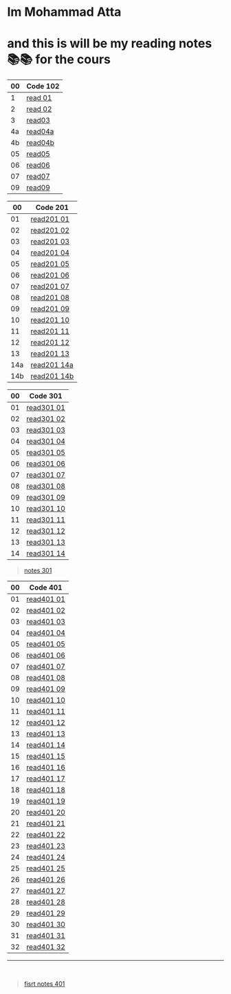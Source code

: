 # Im Mohammad Atta

# and this is will be my reading notes 📚📚 for the cours

| 00  | Code 102                                                          |
| --- | ----------------------------------------------------------------- |
| 1   | [read 01](https://mr-atta.github.io/reading-notes/growth-mindset) |
| 2   | [read 02](https://mr-atta.github.io/reading-notes/read02)         |
| 3   | [ read03 ](https://mr-atta.github.io/reading-notes/read03)        |
| 4a  | [ read04a ](https://mr-atta.github.io/reading-notes/read04a)      |
| 4b  | [ read04b ](https://mr-atta.github.io/reading-notes/read04b)      |
| 05  | [ read05 ](https://mr-atta.github.io/reading-notes/read05)        |
| 06  | [ read06 ](https://mr-atta.github.io/reading-notes/read06)        |
| 07  | [ read07 ](https://mr-atta.github.io/reading-notes/read07)        |
| 09  | [ read09 ](https://mr-atta.github.io/reading-notes/read09)        |

| 00  | Code 201                                                            |
| --- | ------------------------------------------------------------------- |
| 01  | [read201 01](https://mr-atta.github.io/reading-notes/201/read21)    |
| 02  | [read201 02](https://mr-atta.github.io/reading-notes/201/read22)    |
| 03  | [read201 03](https://mr-atta.github.io/reading-notes/201/read23)    |
| 04  | [read201 04](https://mr-atta.github.io/reading-notes/201/read24)    |
| 05  | [read201 05](https://mr-atta.github.io/reading-notes/201/read25)    |
| 06  | [read201 06](https://mr-atta.github.io/reading-notes/201/read26)    |
| 07  | [read201 07](https://mr-atta.github.io/reading-notes/201/read27)    |
| 08  | [read201 08](https://mr-atta.github.io/reading-notes/201/read28)    |
| 09  | [read201 09](https://mr-atta.github.io/reading-notes/201/read29)    |
| 10  | [read201 10](https://mr-atta.github.io/reading-notes/201/read210)   |
| 11  | [read201 11](https://mr-atta.github.io/reading-notes/201/read211)   |
| 12  | [read201 12](https://mr-atta.github.io/reading-notes/201/read212)   |
| 13  | [read201 13](https://mr-atta.github.io/reading-notes/201/read213)   |
| 14a | [read201 14a](https://mr-atta.github.io/reading-notes/201/read214a) |
| 14b | [read201 14b](https://mr-atta.github.io/reading-notes/201/read214b) |

| 00  | Code 301                                                             |
| --- | -------------------------------------------------------------------- |
| 01  | [read301 01](https://mr-atta.github.io/reading-notes/301/read301.1)  |
| 02  | [read301 02](https://mr-atta.github.io/reading-notes/301/read301.2)  |
| 03  | [read301 03](https://mr-atta.github.io/reading-notes/301/read301.3)  |
| 04  | [read301 04](https://mr-atta.github.io/reading-notes/301/read301.4)  |
| 05  | [read301 05](https://mr-atta.github.io/reading-notes/301/read301.5)  |
| 06  | [read301 06](https://mr-atta.github.io/reading-notes/301/read301.6)  |
| 07  | [read301 07](https://mr-atta.github.io/reading-notes/301/read301.7)  |
| 08  | [read301 08](https://mr-atta.github.io/reading-notes/301/read301.8)  |
| 09  | [read301 09](https://mr-atta.github.io/reading-notes/301/read301.9)  |
| 10  | [read301 10](https://mr-atta.github.io/reading-notes/301/read301.10) |
| 11  | [read301 11](https://mr-atta.github.io/reading-notes/301/read301.11) |
| 12  | [read301 12](https://mr-atta.github.io/reading-notes/301/read301.12) |
| 13  | [read301 13](https://mr-atta.github.io/reading-notes/301/read301.13) |
| 14  | [read301 14](https://mr-atta.github.io/reading-notes/301/read301.14) |

> [notes 301](/301/notes.md)

| 00  | Code 401                                                             |
| --- | -------------------------------------------------------------------- |
| 01  | [read401 01](https://mr-atta.github.io/reading-notes/401/read401.01) |
| 02  | [read401 02](https://mr-atta.github.io/reading-notes/401/read401.02) |
| 03  | [read401 03](https://mr-atta.github.io/reading-notes/401/read401.03) |
| 04  | [read401 04](https://mr-atta.github.io/reading-notes/401/read401.04) |
| 05  | [read401 05](https://mr-atta.github.io/reading-notes/401/read401.05) |
| 06  | [read401 06](https://mr-atta.github.io/reading-notes/401/read401.06) |
| 07  | [read401 07](https://mr-atta.github.io/reading-notes/401/read401.07) |
| 08  | [read401 08](https://mr-atta.github.io/reading-notes/401/read401.08) |
| 09  | [read401 09](https://mr-atta.github.io/reading-notes/401/read401.09) |
| 10  | [read401 10](https://mr-atta.github.io/reading-notes/401/read401.10) |
| 11  | [read401 11](https://mr-atta.github.io/reading-notes/401/read401.11) |
| 12  | [read401 12](https://mr-atta.github.io/reading-notes/401/read401.12) |
| 13  | [read401 13](https://mr-atta.github.io/reading-notes/401/read401.13) |
| 14  | [read401 14](https://mr-atta.github.io/reading-notes/401/read401.14) |
| 15  | [read401 15](https://mr-atta.github.io/reading-notes/401/read401.15) |
| 16  | [read401 16](https://mr-atta.github.io/reading-notes/401/read401.16) |
| 17  | [read401 17](https://mr-atta.github.io/reading-notes/401/read401.17) |
| 18  | [read401 18](https://mr-atta.github.io/reading-notes/401/read401.18) |
| 19  | [read401 19](https://mr-atta.github.io/reading-notes/401/read401.19) |
| 20  | [read401 20](https://mr-atta.github.io/reading-notes/401/read401.20) |
| 21  | [read401 21](https://mr-atta.github.io/reading-notes/401/read401.21) |
| 22  | [read401 22](https://mr-atta.github.io/reading-notes/401/read401.22) |
| 23  | [read401 23](https://mr-atta.github.io/reading-notes/401/read401.23) |
| 24  | [read401 24](https://mr-atta.github.io/reading-notes/401/read401.24) |
| 25  | [read401 25](https://mr-atta.github.io/reading-notes/401/read401.25) |
| 26  | [read401 26](https://mr-atta.github.io/reading-notes/401/read401.26) |
| 27  | [read401 27](https://mr-atta.github.io/reading-notes/401/read401.27) |
| 28  | [read401 28](https://mr-atta.github.io/reading-notes/401/read401.28) |
| 29  | [read401 29](https://mr-atta.github.io/reading-notes/401/read401.29) |
| 30  | [read401 30](https://mr-atta.github.io/reading-notes/401/read401.30) |
| 31  | [read401 31](https://mr-atta.github.io/reading-notes/401/read401.31) |
| 32  | [read401 32](https://mr-atta.github.io/reading-notes/401/read401.32) |

<hr>

<br>

> [fisrt notes 401](/401/startingNote401.md)
